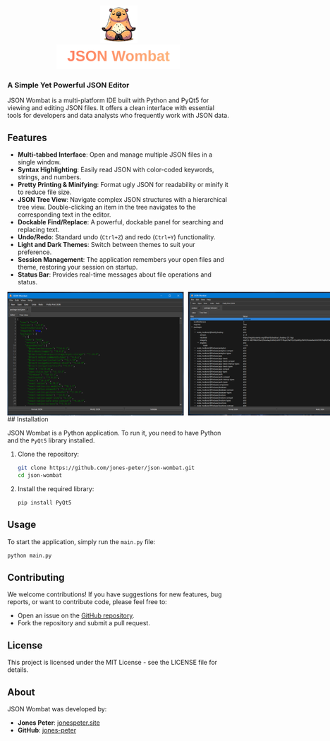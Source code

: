 <p align="center">
  <img src="icons/json_logo.png" alt="JSON Wombat Logo" width="85" height="85"><br>
  <img src="icons/json_wombat_gradient.svg" alt="JSON Wombat Title" width="280">
</p>

### A Simple Yet Powerful JSON Editor

JSON Wombat is a multi-platform IDE built with Python and PyQt5 for viewing and editing JSON files. It offers a clean interface with essential tools for developers and data analysts who frequently work with JSON data.
## Features

  * **Multi-tabbed Interface**: Open and manage multiple JSON files in a single window.
  * **Syntax Highlighting**: Easily read JSON with color-coded keywords, strings, and numbers.
  * **Pretty Printing & Minifying**: Format ugly JSON for readability or minify it to reduce file size.
  * **JSON Tree View**: Navigate complex JSON structures with a hierarchical tree view. Double-clicking an item in the tree navigates to the corresponding text in the editor.
  * **Dockable Find/Replace**: A powerful, dockable panel for searching and replacing text.
  * **Undo/Redo**: Standard undo (`Ctrl+Z`) and redo (`Ctrl+Y`) functionality.
  * **Light and Dark Themes**: Switch between themes to suit your preference.
  * **Session Management**: The application remembers your open files and theme, restoring your session on startup.
  * **Status Bar**: Provides real-time messages about file operations and status.

<div style="display: flex; gap: 10px;">
  <img src="images/Screenshot2.png" alt="JSON Wombat IDE Screenshot" width="400" height="auto">
  <img src="images/screenshot1.png" alt="JSON Wombat IDE Tree View" width="400" height="auto">
</div>
## Installation

JSON Wombat is a Python application. To run it, you need to have Python and the `PyQt5` library installed.

1.  Clone the repository:
    ```sh
    git clone https://github.com/jones-peter/json-wombat.git
    cd json-wombat
    ```
2.  Install the required library:
    ```sh
    pip install PyQt5
    ```

## Usage

To start the application, simply run the `main.py` file:

```sh
python main.py
```

## Contributing

We welcome contributions\! If you have suggestions for new features, bug reports, or want to contribute code, please feel free to:

  * Open an issue on the [GitHub repository](https://github.com/jones-peter/json-wombat/issues).
  * Fork the repository and submit a pull request.

## License

This project is licensed under the MIT License - see the LICENSE file for details.

## About

JSON Wombat was developed by:

  * **Jones Peter**: [jonespeter.site](https://jonespeter.site)
  * **GitHub**: [jones-peter](https://github.com/jones-peter)
